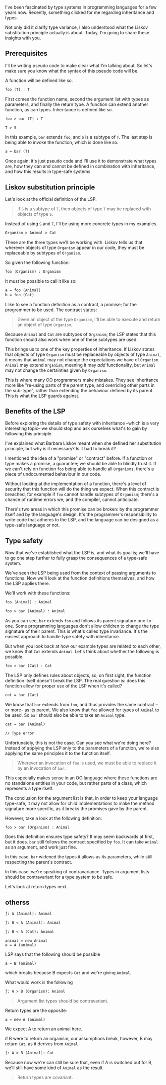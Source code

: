I've been fascinated by type systems in programming languages for a few years now. 
Recently, something clicked for me regarding inheritance and types.

Not only did it clarify type variance, 
I also understood what the Liskov substitution principle actually is about.
Today, I'm going to share these insights with you.
 
## Prerequisites

I'll be writing pseudo code to make clear what I'm talking about. 
So let's make sure you know what the syntax of this pseudo code will be.

A function will be defined like so.

```txt
foo (T) : T
```

First comes the function name, second the argument list with types as parameters,
and finally the return type.
A function can extend another function, as can types. 
Inheritance is defined like so. 

```txt
foo > bar (T) : T

T > S
```

In this example, `bar` extends `foo`, and `S` is a subtype of `T`.
The last step is being able to invoke the function, which is done like so.

```txt
a = bar (T)
``` 

Once again: it's just pseudo code and I'll use it to demonstrate what types are,
how they can and cannot be defined in combination with inheritance, and 
how this results in type-safe systems.

## Liskov substitution principle

Let's look at the official definition of the LSP.

> If `S` is a subtype of `T`, then objects of type `T` may be replaced with objects of type `S`.

Instead of using `S` and `T`, I'll be using more concrete types in my examples.

```txt
Organism > Animal > Cat
```

These are the three types we'll be working with.
Liskov tells us that wherever objects of type `Organism` appear in our code, 
they must be replaceable by subtypes of `Organism`. 

So given the following function:

```txt
foo (Organism) : Organism
```

It must be possible to call it like so:

```txt
a = foo (Animal)
b = foo (Cat)
```

I like to see a function definition as a contract, a promise; for the programmer to be used. 
The contract states:

> Given an object of the type `Organism`, 
> I'll be able to execute and return an object of type `Organism`.

Because `Animal` and `Cat` are subtypes of `Organism`, 
the LSP states that this function should also work when one of these subtypes are used. 

This brings us to one of the key properties of inheritance. 
If Liskov states that objects of type `Organism` must be replaceable by objects of type `Animal`, 
it means that `Animal` may not change the expectations we have of `Organism`.
`Animal` may extend `Organism`, meaning it may *add* functionality,
but `Animal` may not change the certainties given by `Organism`.

This is where many OO programmers make mistakes.
They see inheritance more like
"re-using parts of the parent type, and overriding other parts in the sub-type",
rather than extending the behaviour defined by its parent.
This is what the LSP guards against.

## Benefits of the LSP

Before exploring the details of type safety with inheritance
–which is a very interesting topic– 
we should stop and ask ourselves what's to gain by following this principle.

I've explained what Barbara Liskov meant when she defined her substitution principle,
but why is it necessary? Is it bad to break it?

I mentioned the idea of a "promise" or "contract" before.
If a function or type makes a promise, a guarantee; we should be able to blindly trust it.
If we can't rely on function `foo` being able to handle all `Organisms`,
there's a piece of undocumented behaviour in our code.
 
Without looking at the implementation of a function, there's a level of security 
that this function will do the thing we expect. 
When this contract is breached, for example if `foo` cannot handle subtypes of `Organism`;
there's a chance of runtime errors we, and the compiler, cannot anticipate.

There's two areas in which this promise can be broken: by the programmer itself 
and by the language's design.
It's the programmer's responsibility to write code that adheres to the LSP, 
and the language can be designed as a type-safe language or not.

## Type safety

Now that we've established what the LSP is, and what its goal is; 
we'll have to go one step further to fully grasp the consequences of a type-safe system.

We've seen the LSP being used from the context of passing arguments to functions.
Now we'll look at the function definitions themselves, and how the LSP applies there.

We'll work with these functions:

```txt
foo (Animal) : Animal

foo > bar (Animal) : Animal
```

As you can see, `bar` extends `foo` and follows its parent signature one-to-one.
Some programming languages don't allow children to change the type signature of their parent.
This is what's called type invariance.
It's the easiest approach to handle type safety with inheritance.

But when you look back at how our example types are related to each other,
we know that `Cat` extends `Animal`.
Let's think about whether the following is possible.

```txt
foo > bar (Cat) : Cat
```

The LSP only defines rules about objects, so, on first sight, the function definition itself doesn't break the LSP.
The real question is: does this function allow for proper use of the LSP when it's called?

```txt
cat = bar (Cat)
```

We know that `bar` extends from `foo`, and thus provides the same contract –or more– as its parent.
We also know that `foo` allowed for types of `Animal` to be used.
So `bar` should also be able to take an `Animal` type.

```txt
cat = bar (Animal)

// Type error
```

Unfortunately, this is not the case. Can you see what we're doing here? 
Instead of applying the LSP only to the parameters of a function, 
we're also applying the same principles it to the function itself.

> Wherever an invocation of `foo` is used, we must be able to replace it 
> by an invocation of `bar`.

This especially makes sense in an OO language where these functions are no standalone entities in your code,
but rather parts of a class, which represents a type itself.

The conclusion for the argument list is that, in order to keep your language type-safe,
it may not allow for child implementations to make the method signature more specific, 
as it breaks the promises gave by the parent.

However, take a look at the following definition:

```txt
foo > bar (Organism) : Animal
```

Does this definition ensures type safety? 
It may seem backwards at first, but it does.
`bar` still follows the contract specified by `foo`.
It can take `Animal` as an argument, and work just fine.

In this case, `bar` widened the types it allows as its parameters, 
while still respecting the parent's contract.

In this case, we're speaking of contravariance.
Types in argument lists should be contravariant for a type system to be safe.

Let's look at return types next.

 

## otherss

```txt
ƒ: A (Animal): Animal

ƒ: B < A (Animal): Animal
```

```txt
ƒ: B < A (Cat): Animal
```

```
animal = new Animal
a = A (animal)
```

LSP says that the following should be possible

```
a = B (animal)
```

which breaks because B expects `Cat` and we're giving `Animal`. 

What would work is the following

```txt
ƒ: A > B (Organism): Animal
```

> Argument list types should be contravariant.

Return types are the opposite:

```
a = new A (animal)
```

We expect A to return an animal here.

if B were to return an organism, our assumptions break, however, B may return `Cat`, 
as it derives from `Animal`

```txt
ƒ: A > B (Animal): Cat
```

Because now we're can still be sure that, even if A is switched out for B, we'll still have some kind of `Animal` as the result.

> Return types are covariant.
